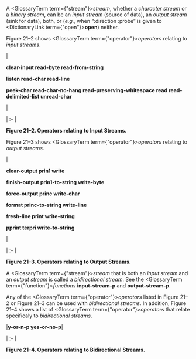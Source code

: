  



A <GlossaryTerm  term={"stream"}><i>stream</i></GlossaryTerm>, whether a *character stream* or a *binary stream*, can be an *input stream* (source of data), an *output stream* (sink for data), both, or (*e.g.*, when “:direction :probe” is given to <DictionaryLink  term={"open"}><b>open</b></DictionaryLink>) neither. 



Figure 21–2 shows <GlossaryTerm  term={"operator"}><i>operators</i></GlossaryTerm> relating to *input streams*. 



|<p>**clear-input read-byte read-from-string** </p><p>**listen read-char read-line** </p><p>**peek-char read-char-no-hang read-preserving-whitespace read read-delimited-list unread-char**</p>|

| :- |





**Figure 21–2. Operators relating to Input Streams.** 







 



 



Figure 21–3 shows <GlossaryTerm  term={"operator"}><i>operators</i></GlossaryTerm> relating to *output streams*. 



|<p>**clear-output prin1 write** </p><p>**finish-output prin1-to-string write-byte** </p><p>**force-output princ write-char** </p><p>**format princ-to-string write-line** </p><p>**fresh-line print write-string** </p><p>**pprint terpri write-to-string**</p>|

| :- |





**Figure 21–3. Operators relating to Output Streams.** 



A <GlossaryTerm  term={"stream"}><i>stream</i></GlossaryTerm> that is both an *input stream* and an *output stream* is called a *bidirectional stream*. See the <GlossaryTerm  term={"function"}><i>functions</i></GlossaryTerm> **input-stream-p** and **output-stream-p**. 



Any of the <GlossaryTerm  term={"operator"}><i>operators</i></GlossaryTerm> listed in Figure 21–2 or Figure 21–3 can be used with *bidirectional streams*. In addition, Figure 21–4 shows a list of <GlossaryTerm  term={"operator"}><i>operators</i></GlossaryTerm> that relate specificaly to *bidirectional streams*. 



|**y-or-n-p yes-or-no-p**|

| :- |





**Figure 21–4. Operators relating to Bidirectional Streams.** 



